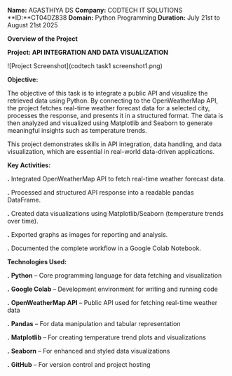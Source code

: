 **Name:** AGASTHIYA DS
**Company:** CODTECH IT SOLUTIONS
**ID:**CT04DZ838
**Domain:** Python Programming
**Duration:** July 21st to August 21st 2025

**Overview of the Project**

**Project: API INTEGRATION AND DATA VISUALIZATION**

![Project Screenshot](codtech task1 screenshot1.png)




**Objective:**

The objective of this task is to integrate a public API and visualize the retrieved data using Python. By connecting to the OpenWeatherMap API, the project fetches real-time weather forecast data for a selected city, processes the response, and presents it in a structured format. The data is then analyzed and visualized using Matplotlib and Seaborn to generate meaningful insights such as temperature trends.

This project demonstrates skills in API integration, data handling, and data visualization, which are essential in real-world data-driven applications.

**Key Activities:**

**.** Integrated OpenWeatherMap API to fetch real-time weather forecast data.

**.** Processed and structured API response into a readable pandas DataFrame.

**.** Created data visualizations using Matplotlib/Seaborn (temperature trends over time).

**.** Exported graphs as images for reporting and analysis.

**.** Documented the complete workflow in a Google Colab Notebook.

**Technologies Used:**

**.** **Python** – Core programming language for data fetching and visualization

**.**  **Google Colab** – Development environment for writing and running code

**.** **OpenWeatherMap API** – Public API used for fetching real-time weather data

**.** **Pandas** – For data manipulation and tabular representation

**.** **Matplotlib** – For creating temperature trend plots and visualizations

**.**  **Seaborn** – For enhanced and styled data visualizations

**.** **GitHub** – For version control and project hosting

